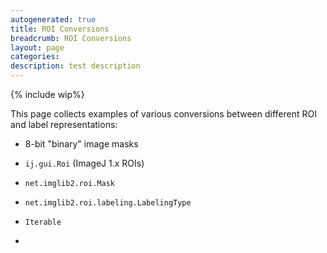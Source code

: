 ```yaml
---
autogenerated: true
title: ROI Conversions
breadcrumb: ROI Conversions
layout: page
categories: 
description: test description
---
```


{% include wip%}


This page collects examples of various conversions between different ROI and label representations:

  - 8-bit "binary" image masks

  - `ij.gui.Roi` (ImageJ 1.x ROIs)

  - `net.imglib2.roi.Mask`

  - `net.imglib2.roi.labeling.LabelingType`<T>

  - `Iterable`<BitType>

  -
